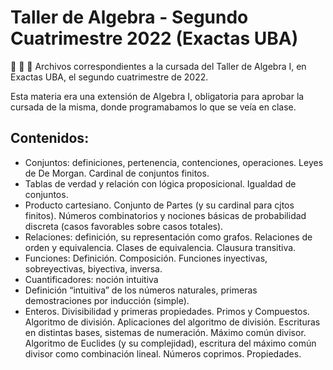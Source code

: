 # Taller de Algebra - Segundo Cuatrimestre 2022 (Exactas UBA)
🐠 🐠 🐠
Archivos correspondientes a la cursada del Taller de Algebra I, en Exactas UBA, el segundo cuatrimestre de 2022.

Esta materia era una extensión de Algebra I, obligatoria para aprobar la cursada de la misma, donde programabamos lo que se veía en clase.

## Contenidos:
- Conjuntos: definiciones, pertenencia, contenciones, operaciones.  Leyes de De Morgan. Cardinal de conjuntos finitos. 
- Tablas de verdad y relación con lógica proposicional. Igualdad de conjuntos. 
- Producto cartesiano. Conjunto de Partes (y su cardinal para cjtos finitos). Números combinatorios y nociones básicas de probabilidad discreta (casos favorables sobre casos totales).
- Relaciones: definición, su representación como grafos.  Relaciones de orden y equivalencia. Clases de equivalencia. Clausura transitiva.
- Funciones: Definición. Composición. Funciones inyectivas, sobreyectivas, biyectiva, inversa.
- Cuantificadores: noción intuitiva
- Definición “intuitiva” de los números naturales, primeras demostraciones por inducción (simple). 
- Enteros. Divisibilidad y primeras propiedades. Primos y Compuestos.  Algoritmo de división. Aplicaciones del algoritmo de división. Escrituras en distintas bases, sistemas de numeración.  Máximo común divisor.  Algoritmo de Euclides (y su complejidad), escritura del máximo común divisor como combinación lineal. Números coprimos. Propiedades. 
